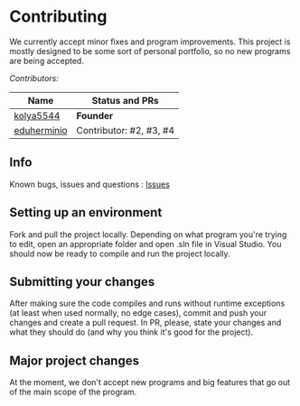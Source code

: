# Contributing

We currently accept minor fixes and program improvements. This project is mostly designed to be some sort of personal portfolio, so no new programs are being accepted. 

*Contributors:*

| Name | Status and PRs |
| - | - |
| [kolya5544](https://github.com/kolya5544) | **Founder** |
| [eduherminio](https://github.com/eduherminio) | Contributor: #2, #3, #4 |

## Info

Known bugs, issues and questions : [Issues](https://github.com/kolya5544/FreeNet/issues)

## Setting up an environment

Fork and pull the project locally. Depending on what program you're trying to edit, open an appropriate folder and open .sln file in Visual Studio. You should now be ready to compile and run the project locally.

## Submitting your changes

After making sure the code compiles and runs without runtime exceptions (at least when used normally, no edge cases), commit and push your changes and create a pull request. In PR, please, state your changes and what they should do (and why you think it's good for the project).

## Major project changes

At the moment, we don't accept new programs and big features that go out of the main scope of the program.